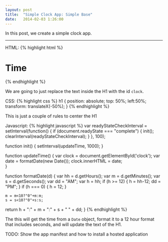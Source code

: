 ```yaml
---
layout: post
title:  "Simple Clock App: Simple Base"
date:   2014-02-03 1:26:00
---
```


In this post, we create a simple clock app.

---
HTML:
{% highlight html %}
<!DOCTYPE html>
<html>
<head>
<title>Welcome to JS Bin</title>
</head>
<body>
  <h1 id="clock"> Time </h1>
</body>
</html>
{% endhighlight %}

We are going to just replace the text inside the H1 with the id `clock`.

CSS:
{% highlight css %}
h1 {
  position: absolute;
  top: 50%;
  left:50%;
  transform: translateX(-50%);
}
{% endhighlight %}

This is just a couple of rules to center the H1

Javascript:
{% highlight javascript %}
var readyStateCheckInterval = setInterval(function() {
    if (document.readyState === "complete") {
        init();
        clearInterval(readyStateCheckInterval);
    }
}, 100);


function init() {
  setInterval(updateTime, 1000);
}

function updateTime() {
  var clock = document.getElementById('clock');
  var date = formatDate(new Date());
  clock.innerHTML = date;  
}

function formatDate(d) {
  var hh = d.getHours();
  var m = d.getMinutes();
  var s = d.getSeconds();
  var dd = "AM";
  var h = hh;
  if (h >= 12) {
    h = hh-12;
    dd = "PM";
  }
    if (h === 0) {
        h = 12;
    }
  
    m = m<10?"0"+m:m;
    s = s<10?"0"+s:s;
  
  return h + ":" + m + ":" + s + " " + dd;
}
{% endhighlight %}

The this will get the time from a `Date` object, format it to a 12 hour format that includes seconds, and will update the text of the H1.


TODO: Show the app manifest and how to install a hosted application
